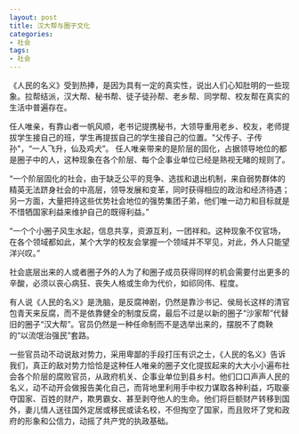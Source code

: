 ```yaml
---
layout: post
title: 汉大帮与圈子文化
categories:
- 社会
tags:
- 社会
---
```


 《人民的名义》受到热捧，是因为具有一定的真实性，说出人们心知肚明的一些现象。拉帮结派，汉大帮、秘书帮、徒子徒孙帮、老乡帮、同学帮、校友帮在真实的生活中普遍存在。

<!--more-->
 任人唯亲，有靠山者一帆风顺，老书记提携秘书，大领导重用老乡、校友，老师提拔学生接自己的班，学生再提拔自己的学生接自己的位置。"父传子、子传孙"，“一人飞升，仙及鸡犬”。 任人唯亲带来的是阶层的固化，占据领导地位的都是圈子中的人，这种现象在各个阶层、每个企事业单位已经是熟视无睹的规则了。

 “一个阶层固化的社会，由于缺乏公平的竞争、选拔和退出机制，来自弱势群体的精英无法跻身社会的中高层，领导发展和变革，同时获得相应的政治和经济待遇；另一方面，大量把持这些优势社会地位的强势集团子弟，他们唯一动力和目标就是不惜牺国家利益来维护自己的既得利益。”

 “一个个小圈子风生水起，信息共享，资源互利，一团祥和。这种现象不仅官场，在各个领域都如此，某个大学的校友会掌握一个领域并不罕见，对此，外人只能望洋兴叹。”

 社会底层出来的人或者圈子外的人为了和圈子成员获得同样的机会需要付出更多的辛酸，必须以丧心病狂、丧失人格或生命为代价，如祁同伟、程度。

 有人说《人民的名义》是洗脑，是反腐神剧，仍然是靠沙书记、侯局长这样的清官包青天来反腐，而不是依靠健全的制度反腐，最后不过是以新的圈子“沙家帮”代替旧的圈子“汉大帮”。官员仍然是一种任命制而不是选举出来的，摆脱不了商鞅的“以流氓治强民”套路。

一些官员动不动说敌对势力，采用卑鄙的手段打压有识之士，《人民的名义》告诉我们，真正的敌对势力恰恰是这种任人唯亲的圈子文化提拔起来的大大小小遍布社会各个阶层的腐败官员，从政府机关、企事业单位到县乡村。他们口口声声人民的名义，动不动开会做报告美化自己，而背地里利用手中权力谋取各种利益，巧取豪夺国家、百姓的财产，欺男霸女、甚至剥夺他人的生命。他们将巨额财产转移到国外，妻儿情人送往国外定居或移民或读名校，不但掏空了国家，而且败坏了党和政府的形象和公信力，动摇了共产党的执政基础。
